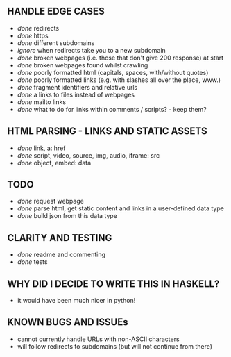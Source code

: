 ## HANDLE EDGE CASES
- *done* redirects
- *done* https
- *done* different subdomains
- *ignore* when redirects take you to a new subdomain
- *done* broken webpages (i.e. those that don't give 200 response) at start
- *done* broken webpages found whilst crawling
- *done* poorly formatted html (capitals, spaces, with/without quotes)
- *done* poorly formatted links (e.g. with slashes all over the place, www.)
- *done* fragment identifiers and relative urls
- *done* a links to files instead of webpages
- *done* mailto links
- *done* what to do for links within comments / scripts? - keep them?

## HTML PARSING - LINKS AND STATIC ASSETS
- *done* link, a: href
- *done* script, video, source, img, audio, iframe: src
- *done* object, embed: data

## TODO
- *done* request webpage
- *done* parse html, get static content and links in a user-defined data type
- *done* build json from this data type

## CLARITY AND TESTING
- *done* readme and commenting
- *done* tests

## WHY DID I DECIDE TO WRITE THIS IN HASKELL?
- it would have been much nicer in python!

## KNOWN BUGS AND ISSUEs
- cannot currently handle URLs with non-ASCII characters
- will follow redirects to subdomains (but will not continue from there)
